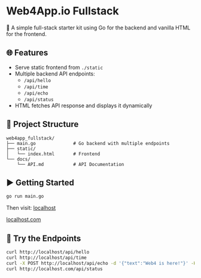 # Web4App.io Fullstack

🚀 A simple full-stack starter kit using Go for the backend and vanilla HTML for the frontend.

## 🌐 Features

- Serve static frontend from `./static`
- Multiple backend API endpoints:
  - `/api/hello`
  - `/api/time`
  - `/api/echo`
  - `/api/status`
- HTML fetches API response and displays it dynamically

## 📁 Project Structure

```
web4app_fullstack/
├── main.go              # Go backend with multiple endpoints
├── static/
│   └── index.html       # Frontend
└── docs/
    └── API.md           # API Documentation
```

## ▶️ Getting Started

```bash
go run main.go
```

Then visit: [localhost](172.20.10.6)

[localhost.com](192.168.0.207)
## 🧪 Try the Endpoints

```bash
curl http://localhost/api/hello
curl http://localhost/api/time
curl -X POST http://localhost/api/echo -d '{"text":"Web4 is here!"}' -H "Content-Type: application/json"
curl http://localhost.com/api/status
```
